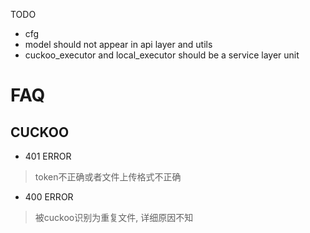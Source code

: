 TODO
- cfg
- model should not appear in api layer and utils
- cuckoo_executor and local_executor should be a service layer unit


# FAQ
## CUCKOO
- 401 ERROR
> token不正确或者文件上传格式不正确
- 400 ERROR
> 被cuckoo识别为重复文件, 详细原因不知